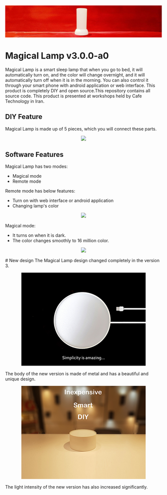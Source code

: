![MagicalLamp](images/banner.jpg)
# Magical Lamp v3.0.0-a0
Magical Lamp is a smart sleep lamp that when you go to bed, it will automatically turn on, and the color will change overnight, and it will automatically turn off when it is in the morning.
You can also control it through your smart phone with android application or web interface.
This product is completely DIY and open source.This repository contains all source code.
This product is presented at workshops held by Cafe Technology in Iran.

## DIY Feature
Magical Lamp is made up of 5 pieces, which you will connect these parts.
<p align="center">
  <img src="images/DIY.jpg">
</p>

## Software Features
Magical Lamp has two modes:
- Magical mode
- Remote mode

Remote mode has below features:
- Turn on with web interface or android application
- Changing lamp's color
<p align="center">
  <img src="images/SoftwareFeatures.jpg">
</p>

Magical mode:
- It turns on when it is dark.
- The color changes smoothly to 16 million color.
<p align="center">
  <img src="images/MagicMode.jpg">
</p>
# New design
The Magical Lamp design changed completely in the version 3.
<p align="center">
  <img src="images/NewDesign.jpg">
</p>
The body of the new version is made of metal and has a beautiful and unique design.
<p align="center">
  <img src="images/NewDesign2.jpg">
</p>
The light intensity of the new version has also increased significantly.